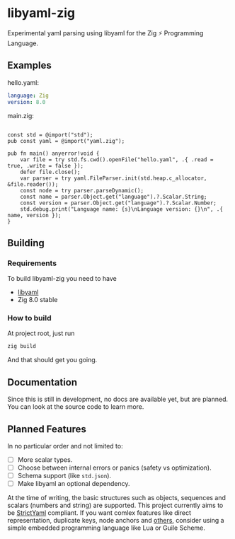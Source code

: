 # libyaml-zig
Experimental yaml parsing using libyaml for the Zig :zap: Programming Language.
## Examples
hello.yaml:
```yaml
language: Zig
version: 8.0
```
main.zig:
```zig
    
const std = @import("std");
pub const yaml = @import("yaml.zig");

pub fn main() anyerror!void {
    var file = try std.fs.cwd().openFile("hello.yaml", .{ .read = true, .write = false });
    defer file.close();
    var parser = try yaml.FileParser.init(std.heap.c_allocator, &file.reader());
    const node = try parser.parseDynamic();
    const name = parser.Object.get("language").?.Scalar.String;
    const version = parser.Object.get("language").?.Scalar.Number;
    std.debug.print("Language name: {s}\nLanguage version: {}\n", .{ name, version });
}
```

## Building
### Requirements
To build libyaml-zig you need to have
 - [libyaml](https://github.com/yaml/libyaml)  
 - Zig 8.0 stable

### How to build
At project root, just run
```bash
zig build
```
And that should get you going.

## Documentation
Since this is still in development, no docs are available yet, but are planned. You can look at the source code to learn more.

## Planned Features
In no particular order and not limited to:
 - [ ] More scalar types.
 - [ ] Choose between internal errors or panics (safety vs optimization).
 - [ ] Schema support (like `std.json`).
 - [ ] Make libyaml an optional dependency.

At the time of writing, the basic structures such as objects, sequences and scalars (numbers and string) are supported. This project currently aims to be [StrictYaml](https://github.com/crdoconnor/strictyaml) compliant. If you want comlex features like direct representation, duplicate keys, node anchors and [others](https://hitchdev.com/strictyaml/features-removed/), consider using a simple embedded programming language like Lua or Guile Scheme.